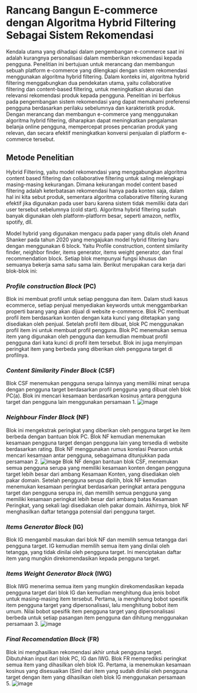 # Rancang Bangun E-commerce dengan Algoritma Hybrid Filtering Sebagai Sistem Rekomendasi #
Kendala utama yang dihadapi dalam pengembangan e-commerce saat ini adalah kurangnya personalisasi dalam memberikan rekomendasi kepada pengguna. Penelitian ini bertujuan untuk merancang dan membangun sebuah platform e-commerce yang dilengkapi dengan sistem rekomendasi menggunakan algoritma hybrid filtering. Dalam konteks ini, algoritma hybrid filtering menggabungkan dua pendekatan utama, yaitu collaborative filtering dan content-based filtering, untuk meningkatkan akurasi dan relevansi rekomendasi produk kepada pengguna. Penelitian ini berfokus pada pengembangan sistem rekomendasi yang dapat memahami preferensi pengguna berdasarkan perilaku sebelumnya dan karakteristik produk. Dengan merancang dan membangun e-commerce yang menggunakan algoritma hybrid filtering, diharapkan dapat meningkatkan pengalaman belanja online pengguna, mempercepat proses pencarian produk yang relevan, dan secara efektif meningkatkan konversi penjualan di platform e-commerce tersebut.

## Metode Penelitian ##
Hybrid Filtering, yaitu model rekomendasi yang menggabungkan algoritma content based filtering dan collaborative filtering untuk saling melengkapi masing-masing kekurangan. Dimana kekurangan model content based filtering adalah keterbatasan rekomendasi hanya pada konten saja, dalam hal ini kita sebut produk, sementara algoritma collaborative filtering kurang efektif jika digunakan pada user baru karena sistem tidak memiliki data dari user tersebut sebelumnya (cold start). Algoritma hybrid filtering sudah banyak digunakan oleh platform-platform besar, seperti amazon, netflix, spotify, dll.

Model hybrid yang digunakan mengacu pada paper yang ditulis oleh Anand Shanker pada tahun 2020 yang mengajukan model hybrid filtering baru dengan menggunakan 6 block. Yaitu Profile construction, content similarity finder, neighbor finder, items generator, items weight generator, dan final recommendation block. Setiap blok mempunyai fungsi khusus dan semuanya bekerja sama satu sama lain. Berikut merupakan cara kerja dari blok-blok ini:

### *Profile construction Block* (PC) ###
Blok ini membuat profil untuk setiap pengguna dan item. Dalam studi kasus ecommerce, setiap penjual menyediakan keywords untuk menggambarkan properti barang yang akan dijual di website e-commerce. Blok PC membuat profil item berdasarkan konten dengan kata kunci yang ditetapkan yang disediakan oleh penjual. Setelah profil item dibuat, blok PC menggunakan profil item ini untuk membuat profil pengguna. Blok PC menemukan semua item yang digunakan oleh pengguna dan kemudian membuat profil pengguna dari kata kunci di profil item tersebut. Blok ini juga menyimpan peringkat item yang berbeda yang diberikan oleh pengguna target di profilnya.

### *Content Similarity Finder Block* (CSF) ###
Blok CSF menemukan pengguna serupa lainnya yang memiliki minat serupa dengan pengguna target berdasarkan profil pengguna yang dibuat oleh blok PC(a). Blok ini mencari kesamaan berdasarkan kosinus antara pengguna target dan pengguna lain menggunakan persamaan 1.
![image](https://github.com/aulakharisma/riset-if/assets/74193184/deaf867a-eb1d-4517-8ddb-4fdf509fa7cf)

### *Neighbour Finder Block* (NF) ###
Blok ini mengekstrak peringkat yang diberikan oleh pengguna target ke item berbeda dengan bantuan blok PC. Blok NF kemudian menemukan kesamaan pengguna target dengan pengguna lain yang tersedia di website berdasarkan rating. Blok NF menggunakan rumus korelasi Pearson untuk mencari kesamaan antar pengguna, sebagaimana ditunjukkan pada persamaan 2.
![image](https://github.com/aulakharisma/riset-if/assets/74193184/d45c4ddb-1418-43f7-b7d1-a08556015614)
Blok NF dengan bantuan blok CSF, menemukan semua pengguna serupa yang memiliki kesamaan konten dengan pengguna target lebih besar dari ambang Kesamaan Konten, yang disediakan oleh pakar domain. Setelah pengguna serupa dipilih, blok NF kemudian menemukan kesamaan peringkat berdasarkan peringkat antara pengguna target dan pengguna serupa ini, dan memilih semua pengguna yang memiliki kesamaan peringkat lebih besar dari ambang batas Kesamaan Peringkat, yang sekali lagi disediakan oleh pakar domain. Akhirnya, blok NF menghasilkan daftar tetangga potensial dari pengguna target.

### *Items Generator Block* (IG) ###
Blok IG mengambil masukan dari blok NF dan memilih semua tetangga dari pengguna target. IG kemudian memilih semua item yang dinilai oleh tetangga, yang tidak dinilai oleh pengguna target. Ini menciptakan daftar item yang mungkin direkomendasikan kepada pengguna target.

### *Items Weight Generator Block* (IWG) ###
Blok IWG menerima semua item yang mungkin direkomendasikan kepada pengguna target dari blok IG dan kemudian menghitung dua jenis bobot untuk masing-masing item tersebut. Pertama, ia menghitung bobot spesifik item pengguna target yang dipersonalisasi, lalu menghitung bobot item umum. Nilai bobot spesifik item pengguna target yang dipersonalisasi berbeda untuk setiap pasangan item pengguna dan dihitung menggunakan persamaan 3.
![image](https://github.com/aulakharisma/riset-if/assets/74193184/216518e5-9bba-41a9-ace9-6faf014fb202)

### *Final Recomendation Block* (FR) ###
Blok ini menghasilkan rekomendasi akhir untuk pengguna target. Dibutuhkan input dari blok PC, IG dan IWG. Blok FR memprediksi peringkat semua item yang dihasilkan oleh blok IG. Pertama, ia menemukan kesamaan kosinus yang disesuaikan (Sim) dari item yang sudah dinilai oleh pengguna target dengan item yang dihasilkan oleh blok IG menggunakan persamaan 5.
![image](https://github.com/aulakharisma/riset-if/assets/74193184/80672089-243e-4c04-8648-cf947421e7ea)
